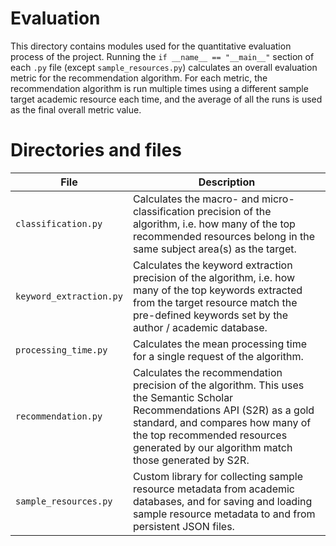 # Evaluation

This directory contains modules used for the quantitative evaluation process of the project. Running the `if __name__ == "__main__"` section of each `.py` file (except `sample_resources.py`) calculates an overall evaluation metric for the recommendation algorithm. For each metric, the recommendation algorithm is run multiple times using a different sample target academic resource each time, and the average of all the runs is used as the final overall metric value.

# Directories and files

| File                    | Description                                                                                                                                                                                                                                            |
|-------------------------|--------------------------------------------------------------------------------------------------------------------------------------------------------------------------------------------------------------------------------------------------------|
| `classification.py`     | Calculates the macro- and micro-classification precision of the algorithm, i.e. how many of the top recommended resources belong in the same subject area(s) as the target.                                                                            |
| `keyword_extraction.py` | Calculates the keyword extraction precision of the algorithm, i.e. how many of the top keywords extracted from the target resource match the pre-defined keywords set by the author / academic database.                                               |
| `processing_time.py`    | Calculates the mean processing time for a single request of the algorithm.                                                                                                                                                                             |
| `recommendation.py`     | Calculates the recommendation precision of the algorithm. This uses the Semantic Scholar Recommendations API (S2R) as a gold standard, and compares how many of the top recommended resources generated by our algorithm match those generated by S2R. |
| `sample_resources.py`   | Custom library for collecting sample resource metadata from academic databases, and for saving and loading sample resource metadata to and from persistent JSON files.                                                                                 |